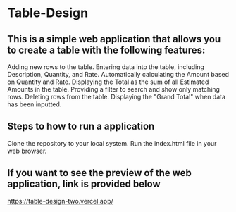 # Table-Design
## This is a simple web application that allows you to create a table with the following features:

Adding new rows to the table.
Entering data into the table, including Description, Quantity, and Rate.
Automatically calculating the Amount based on Quantity and Rate.
Displaying the Total as the sum of all Estimated Amounts in the table.
Providing a filter to search and show only matching rows.
Deleting rows from the table.
Displaying the "Grand Total" when data has been inputted.

## Steps to how to run a application

Clone the repository to your local system.
Run the index.html file in your web browser.

## If you want to see the preview of the web application, link is provided below
https://table-design-two.vercel.app/
